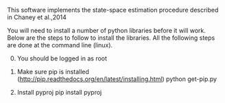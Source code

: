 This software implements the state-space estimation procedure described in Chaney et al.,2014

You will need to install a number of python libraries before it will work. Below are the steps to follow to install the libraries. All the following steps are done at the command line (linux).

0. You should be logged in as root

1. Make sure pip is installed (http://pip.readthedocs.org/en/latest/installing.html)
   python get-pip.py

2. Install pyproj
   pip install pyproj

